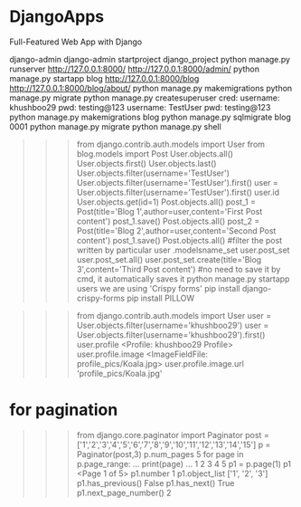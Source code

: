 # DjangoApps
Full-Featured Web App with Django

django-admin
django-admin startproject django_project
python manage.py runserver
http://127.0.0.1:8000/
http://127.0.0.1:8000/admin/
python manage.py startapp blog
http://127.0.0.1:8000/blog
http://127.0.0.1:8000/blog/about/
python manage.py makemigrations
python manage.py migrate
python manage.py createsuperuser
	cred: username: khushboo29
		pwd: testing@123
	username: TestUser
		pwd: testing@123
python manage.py makemigrations blog
python manage.py sqlmigrate blog 0001
python manage.py migrate
python manage.py shell
>>> from django.contrib.auth.models import User
>>> from blog.models import Post
>>> User.objects.all()
>>> User.objects.first()
>>> User.objects.last()
>>> User.objects.filter(username='TestUser')
>>> User.objects.filter(username='TestUser').first()
>>> user = User.objects.filter(username='TestUser').first()
>>> user.id
>>> User.objects.get(id=1)
Post.objects.all()
post_1 = Post(title='Blog 1',author=user,content='First Post content')
post_1.save()
Post.objects.all()
post_2 = Post(title='Blog 2',author=user,content='Second Post content')
post_1.save()
Post.objects.all()
#filter the post written by particular user
.modelsname_set
user.post_set
user.post_set.all()
user.post_set.create(title='Blog 3',content='Third Post content')
#no need to save it by cmd, it automatically saves it
python manage.py startapp users
we are using 'Crispy forms'
pip install django-crispy-forms
pip install PILLOW

>>> from django.contrib.auth.models import User
>>> user = User.objects.filter(username='khushboo29')
>>> user = User.objects.filter(username='khushboo29').first()
>>> user.profile
<Profile: khushboo29 Profile>
>>> user.profile.image
<ImageFieldFile: profile_pics/Koala.jpg>
>>> user.profile.image.url
'profile_pics/Koala.jpg'

# for pagination
>>> from django.core.paginator import Paginator
>>> post = ['1','2','3','4','5','6','7','8','9','10','11','12','13','14','15']
>>> p = Paginator(post,3)
>>> p.num_pages
5
>>> for page in p.page_range:
...     print(page)
...
1
2
3
4
5
>>> p1 = p.page(1)
>>> p1
<Page 1 of 5>
>>> p1.number
1
>>> p1.object_list
['1', '2', '3']
>>> p1.has_previous()
False
>>> p1.has_next()
True
>>> p1.next_page_number()
2


